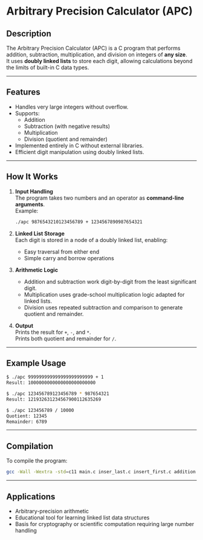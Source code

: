 # Arbitrary Precision Calculator (APC)

## Description
The Arbitrary Precision Calculator (APC) is a C program that performs addition, subtraction, multiplication, and division on integers of **any size**.  
It uses **doubly linked lists** to store each digit, allowing calculations beyond the limits of built-in C data types.

---

## Features
- Handles very large integers without overflow.
- Supports:
  - Addition
  - Subtraction (with negative results)
  - Multiplication
  - Division (quotient and remainder)
- Implemented entirely in C without external libraries.
- Efficient digit manipulation using doubly linked lists.

---

## How It Works
1. **Input Handling**  
   The program takes two numbers and an operator as **command-line arguments**.  
   Example:
   ```bash
   ./apc 9876543210123456789 + 1234567890987654321
   ```

2. **Linked List Storage**  
   Each digit is stored in a node of a doubly linked list, enabling:
   - Easy traversal from either end
   - Simple carry and borrow operations

3. **Arithmetic Logic**  
   - Addition and subtraction work digit-by-digit from the least significant digit.
   - Multiplication uses grade-school multiplication logic adapted for linked lists.
   - Division uses repeated subtraction and comparison to generate quotient and remainder.

4. **Output**  
   Prints the result for `+`, `-`, and `*`.  
   Prints both quotient and remainder for `/`.

---

## Example Usage
```bash
$ ./apc 999999999999999999999999 + 1
Result: 1000000000000000000000000

$ ./apc 123456789123456789 * 987654321
Result: 121932631234567900112635269

$ ./apc 123456789 / 10000
Quotient: 12345
Remainder: 6789
```

---

## Compilation
To compile the program:
```bash
gcc -Wall -Wextra -std=c11 main.c inser_last.c insert_first.c addition.c subtraction.c multiplication.c division.c other_functions.c -o apc
```

---

## Applications
- Arbitrary-precision arithmetic
- Educational tool for learning linked list data structures
- Basis for cryptography or scientific computation requiring large number handling
